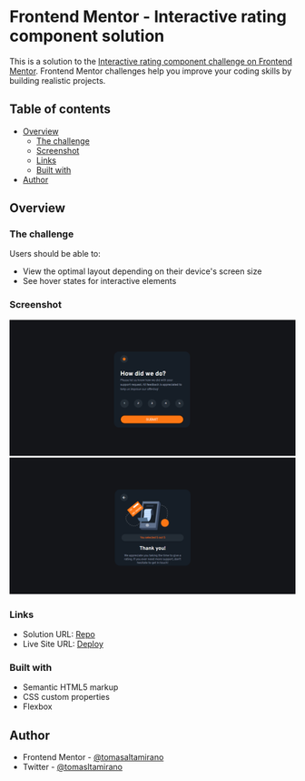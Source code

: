 # Frontend Mentor - Interactive rating component solution

This is a solution to the [Interactive rating component challenge on Frontend Mentor](https://www.frontendmentor.io/challenges/interactive-rating-component-koxpeBUmI). Frontend Mentor challenges help you improve your coding skills by building realistic projects. 


## Table of contents

- [Overview](#overview)
  - [The challenge](#the-challenge)
  - [Screenshot](#screenshot)
  - [Links](#links)
  - [Built with](#built-with)
- [Author](#author)


## Overview

### The challenge

Users should be able to:

- View the optimal layout depending on their device's screen size
- See hover states for interactive elements

### Screenshot

![](img/interactive.png)
![](img/interactive_2.png)



### Links

- Solution URL: [Repo](https://github.com/tomasaltamirano/card-rating)
- Live Site URL: [Deploy](https://tomasaltamirano.github.io/card-rating/)


### Built with

- Semantic HTML5 markup
- CSS custom properties
- Flexbox


## Author


- Frontend Mentor - [@tomasaltamirano](https://www.frontendmentor.io/profile/tomasaltamirano)
- Twitter - [@tomasltamirano](https://www.twitter.com/tomaltamirano_)



